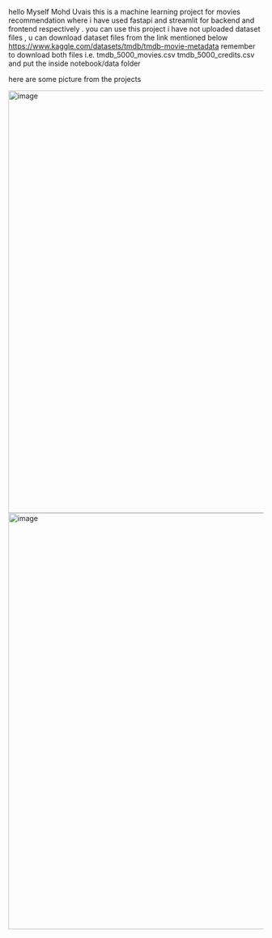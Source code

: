 hello
Myself Mohd Uvais
this is a machine learning project for  movies recommendation where i have used fastapi and streamlit for backend and frontend respectively .
you can use this project 
i have not uploaded dataset files , u can download dataset files from the link mentioned below
https://www.kaggle.com/datasets/tmdb/tmdb-movie-metadata
remember to download both files i.e.
tmdb_5000_movies.csv
tmdb_5000_credits.csv
and put the inside notebook/data folder



here are some picture from the projects


<img width="1782" height="833" alt="image" src="https://github.com/user-attachments/assets/9d94110c-e5ee-44d6-b02f-37c8b6249fd9" />


<img width="1692" height="821" alt="image" src="https://github.com/user-attachments/assets/64bbd9ce-2f61-4130-8dec-f8cda70733f9" />


